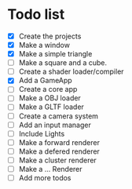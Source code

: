 # Todo list 
- [X] Create the projects
- [X] Make a window
- [X] Make a simple triangle
- [ ] Make a square and a cube.
- [ ] Create a shader loader/compiler
- [X] Add a GameApp
- [ ] Create a core app
- [ ] Make a OBJ loader
- [ ] Make a GLTF loader
- [ ] Create a camera system
- [ ] Add an input manager
- [ ] Include Lights
- [ ] Make a forward renderer
- [ ] Make a defered renderer
- [ ] Make a cluster renderer
- [ ] Make a ... Renderer
- [ ] Add more todos
